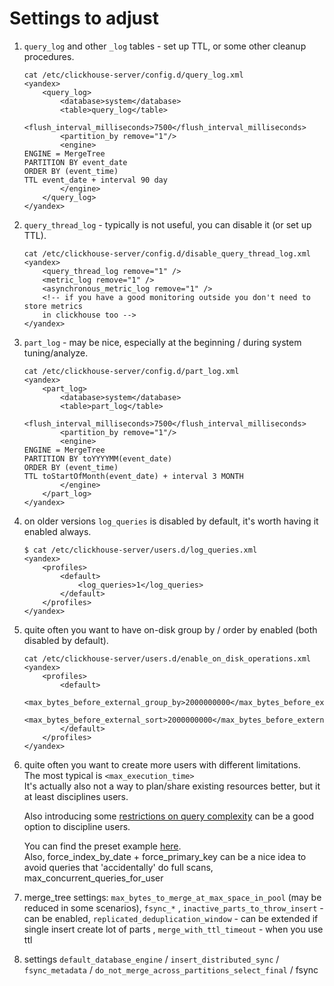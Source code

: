 # Settings to adjust

1. `query_log` and other `_log` tables - set up TTL, or some other cleanup procedures.

   ```markup
   cat /etc/clickhouse-server/config.d/query_log.xml 
   <yandex>
       <query_log>
           <database>system</database>
           <table>query_log</table>
           <flush_interval_milliseconds>7500</flush_interval_milliseconds>
           <partition_by remove="1"/>
           <engine>
   ENGINE = MergeTree
   PARTITION BY event_date
   ORDER BY (event_time)
   TTL event_date + interval 90 day
           </engine>
       </query_log>
   </yandex>
   ```

2. `query_thread_log` - typically is not useful, you can disable it \(or set up TTL\).

   ```markup
   cat /etc/clickhouse-server/config.d/disable_query_thread_log.xml 
   <yandex>
       <query_thread_log remove="1" />
       <metric_log remove="1" /> 
       <asynchronous_metric_log remove="1" />
       <!-- if you have a good monitoring outside you don't need to store metrics 
       in clickhouse too -->
   </yandex>
   ```

3. `part_log` - may be nice, especially at the beginning / during system tuning/analyze.

   ```markup
   cat /etc/clickhouse-server/config.d/part_log.xml 
   <yandex>
       <part_log>
           <database>system</database>
           <table>part_log</table>
           <flush_interval_milliseconds>7500</flush_interval_milliseconds>
           <partition_by remove="1"/>
           <engine>
   ENGINE = MergeTree
   PARTITION BY toYYYYMM(event_date)
   ORDER BY (event_time)
   TTL toStartOfMonth(event_date) + interval 3 MONTH
           </engine>
       </part_log>
   </yandex>
   ```

4. on older versions `log_queries` is disabled by default, it's worth having it enabled always.

   ```markup
   $ cat /etc/clickhouse-server/users.d/log_queries.xml
   <yandex>
       <profiles>
           <default>
               <log_queries>1</log_queries>
           </default>
       </profiles>
   </yandex>
   ```

5. quite often you want to have on-disk group by / order by enabled \(both disabled by default\).

   ```markup
   cat /etc/clickhouse-server/users.d/enable_on_disk_operations.xml
   <yandex>
       <profiles>                        
           <default>
              <max_bytes_before_external_group_by>2000000000</max_bytes_before_external_group_by>
              <max_bytes_before_external_sort>2000000000</max_bytes_before_external_sort>
           </default>
       </profiles>
   </yandex>
   ```

6. quite often you want to create more users with different limitations.  
   The most typical is `<max_execution_time>`  
   It's actually also not a way to plan/share existing resources better, but it at least disciplines users.

   Also introducing some [restrictions on query complexity](https://clickhouse.tech/docs/en/operations/settings/query-complexity/) can be a good option to discipline users.

   You can find the preset example [here](https://clickhouse.tech/docs/en/operations/settings/settings-profiles/).  
   Also, force\_index\_by\_date + force\_primary\_key can be a nice idea to avoid queries that 'accidentally' do full scans, max\_concurrent\_queries\_for\_user

7. merge\_tree settings: `max_bytes_to_merge_at_max_space_in_pool` \(may be reduced in some scenarios\), `fsync_*` , `inactive_parts_to_throw_insert` - can be enabled, `replicated_deduplication_window` - can be extended if single insert create lot of parts , `merge_with_ttl_timeout` - when you use ttl
8. settings `default_database_engine` / `insert_distributed_sync` / `fsync_metadata` / `do_not_merge_across_partitions_select_final` / fsync

